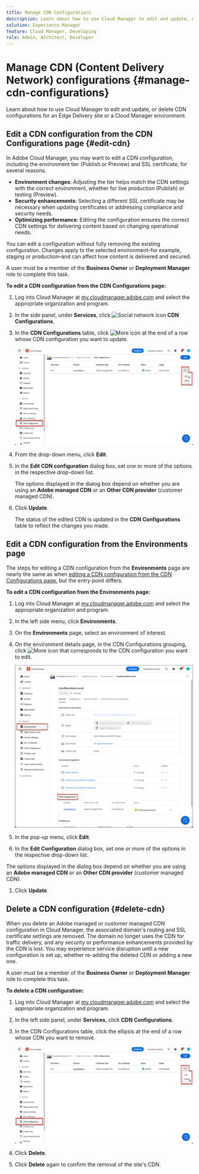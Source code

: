 ```yaml
---
title: Manage CDN Configurations
description: Learn about how to use Cloud Manager to edit and update, or delete CDN configurations for an Edge Delivery site or a Cloud Manager environment.
solution: Experience Manager
feature: Cloud Manager, Developing
role: Admin, Architect, Developer
---
```


# Manage CDN (Content Delivery Network) configurations {#manage-cdn-configurations}

Learn about how to use Cloud Manager to edit and update, or delete CDN configurations for an Edge Delivery site or a Cloud Manager environment.

## Edit a CDN configuration from the CDN Configurations page {#edit-cdn}

In Adobe Cloud Manager, you may want to edit a CDN configuration, including the environment tier (Publish or Preview) and SSL certificate, for several reasons.

* **Environment changes**: Adjusting the tier helps match the CDN settings with the correct environment, whether for live production (Publish) or testing (Preview).
* **Security enhancements**: Selecting a different SSL certificate may be necessary when updating certificates or addressing compliance and security needs.
* **Optimizing performance**: Editing the configuration ensures the correct CDN settings for delivering content based on changing operational needs.

You can edit a configuration without fully removing the existing configuration. Changes apply to the selected environment&ndash;for example, staging or production&ndash;and can affect how content is delivered and secured.

A user must be a member of the **Business Owner** or **Deployment Manager** role to complete this task.

**To edit a CDN configuration from the CDN Configurations page:**

1. Log into Cloud Manager at [my.cloudmanager.adobe.com](https://my.cloudmanager.adobe.com/) and select the appropriate organization and program.
1. In the side panel, under **Services**, click ![Social network icon](https://spectrum.adobe.com/static/icons/workflow_18/Smock_SocialNetwork_18_N.svg) **CDN Configurations**.
1. In the **CDN Configurations** table, click ![More icon](https://spectrum.adobe.com/static/icons/workflow_18/Smock_More_18_N.svg) at the end of a row whose CDN configuration you want to update.

    ![Editing a CDN configuration](/help/implementing/cloud-manager/assets/cdn-config-edit.png)

1. From the drop-down menu, click **Edit**.
1. In the **Edit CDN configuration** dialog box, set one or more of the options in the respective drop-down list.

    The options displayed in the dialog box depend on whether you are using an **Adobe managed CDN** or an **Other CDN provider** (customer managed CDN).

1. Click **Update**.

    The status of the edited CDN is updated in the **CDN Configurations** table to reflect the changes you made.

## Edit a CDN configuration from the Environments page
    
The steps for editing a CDN configuration from the **Environments** page are nearly the same as when [editing a CDN configuration from the CDN Configurations page](#edit-cdn), but the entry point differs. 

**To edit a CDN configuration from the Environments page:**
    
1. Log into Cloud Manager at [my.cloudmanager.adobe.com](https://my.cloudmanager.adobe.com/) and select the appropriate organization and program.
    
1. In the left side menu, click **Environments**.

1. On the **Environments** page, select an environment of interest.

1. On the environment details page, in the CDN Configurations grouping, click ![More icon](https://spectrum.adobe.com/static/icons/workflow_18/Smock_More_18_N.svg) that corresponds to the CDN configuration you want to edit.  
    
    ![Entering domain name on the Environment Details page](/help/implementing/cloud-manager/assets/cdn/environments-cdn-config.png)

1. In the pop-up menu, click **Edit**.

1. In the **Edit Configuration** dialog box, set one or more of the options in the respective drop-down list.

The options displayed in the dialog box depend on whether you are using an **Adobe managed CDN** or an **Other CDN provider** (customer managed CDN).

1. Click **Update**.


<!-- ## Go live readiness {#go-live-readiness} 

1. ADD STEPS -->


## Delete a CDN configuration {#delete-cdn}

When you delete an Adobe managed or customer managed CDN configuration in Cloud Manager, the associated domain's routing and SSL certificate settings are removed. The domain no longer uses the CDN for traffic delivery, and any security or performance enhancements provided by the CDN is lost. You may experience service disruption until a new configuration is set up, whether re-adding the deleted CDN or adding a new one. 

A user must be a member of the **Business Owner** or **Deployment Manager** role to complete this task.

**To delete a CDN configuration:**

1. Log into Cloud Manager at [my.cloudmanager.adobe.com](https://my.cloudmanager.adobe.com/) and select the appropriate organization and program.

1. In the left side panel, under **Services**, click **CDN Configurations**.

1. In the CDN Configurations table, click the ellipsis at the end of a row whose CDN you want to remove.

    ![Deleting a CDN configuration](/help/implementing/cloud-manager/assets/cdn-config-delete.png)

1. Click **Delete**.

1. Click **Delete** again to confirm the removal of the site's CDN.


